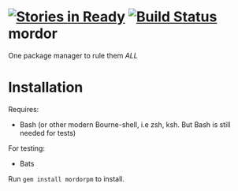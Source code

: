[![Stories in Ready](https://badge.waffle.io/archimedespi/mordor.png?label=ready)](https://waffle.io/archimedespi/mordor) [![Build Status](http://img.shields.io/travis/ArchimedesPi/mordor.svg)](https://travis-ci.org/ArchimedesPi/mordor)
mordor
=======

One package manager to rule them *ALL*


Installation
============

Requires:
  + Bash (or other modern Bourne-shell, i.e zsh, ksh. But Bash is still needed for tests)

For testing:
  + Bats

Run `gem install mordorpm` to install.

